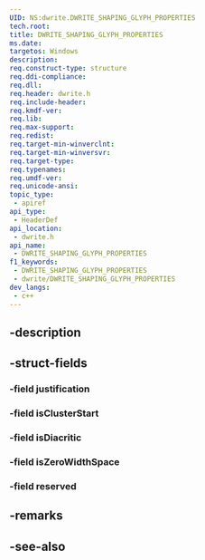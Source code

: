 ```yaml
---
UID: NS:dwrite.DWRITE_SHAPING_GLYPH_PROPERTIES
tech.root: 
title: DWRITE_SHAPING_GLYPH_PROPERTIES
ms.date: 
targetos: Windows
description: 
req.construct-type: structure
req.ddi-compliance: 
req.dll: 
req.header: dwrite.h
req.include-header: 
req.kmdf-ver: 
req.lib: 
req.max-support: 
req.redist: 
req.target-min-winverclnt: 
req.target-min-winversvr: 
req.target-type: 
req.typenames: 
req.umdf-ver: 
req.unicode-ansi: 
topic_type:
 - apiref
api_type:
 - HeaderDef
api_location:
 - dwrite.h
api_name:
 - DWRITE_SHAPING_GLYPH_PROPERTIES
f1_keywords:
 - DWRITE_SHAPING_GLYPH_PROPERTIES
 - dwrite/DWRITE_SHAPING_GLYPH_PROPERTIES
dev_langs:
 - c++
---
```


## -description

## -struct-fields

### -field justification

### -field isClusterStart

### -field isDiacritic

### -field isZeroWidthSpace

### -field reserved

## -remarks

## -see-also

